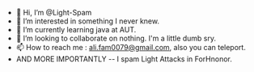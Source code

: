 - 👋 Hi, I’m @Light-Spam
- 👀 I’m interested in something I never knew.
- 🌱 I’m currently learning java at AUT.
- 💞️ I’m looking to collaborate on nothing. I'm a little dumb sry.
- 📫 How to reach me : ali.fam0079@gmail.com, also you can teleport.
- AND MORE IMPORTANTLY -- I spam Light Attacks in ForHnonor.

<!---
Light-Spam/Light-Spam is a ✨ special ✨ repository because its `README.md` (this file) appears on your GitHub profile.
You can click the Preview link to take a look at your changes.
--->
